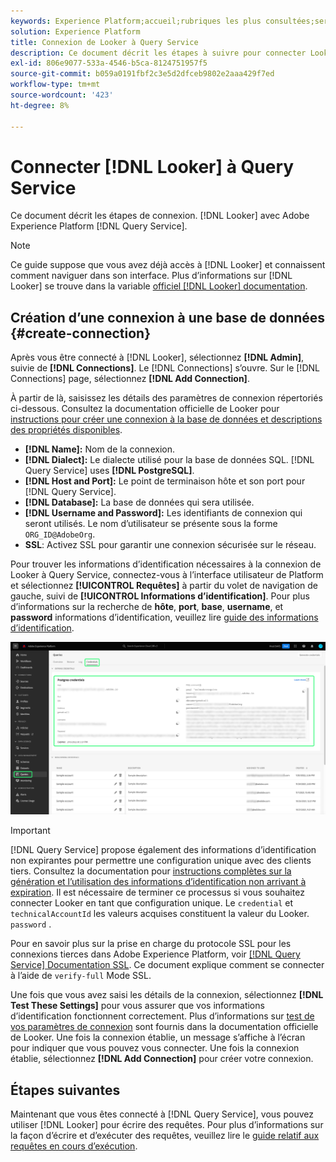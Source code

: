 ```yaml
---
keywords: Experience Platform;accueil;rubriques les plus consultées;service de requête;service de requête;observateur;observateur;se connecter au service de requête;
solution: Experience Platform
title: Connexion de Looker à Query Service
description: Ce document décrit les étapes à suivre pour connecter Looker à Adobe Experience Platform Query Service.
exl-id: 806e9077-533a-4546-b5ca-8124751957f5
source-git-commit: b059a0191fbf2c3e5d2dfceb9802e2aaa429f7ed
workflow-type: tm+mt
source-wordcount: '423'
ht-degree: 8%

---
```


# Connecter [!DNL Looker] à Query Service

Ce document décrit les étapes de connexion. [!DNL Looker] avec Adobe Experience Platform [!DNL Query Service].

>[!NOTE]
>
> Ce guide suppose que vous avez déjà accès à [!DNL Looker] et connaissent comment naviguer dans son interface. Plus d’informations sur [!DNL Looker] se trouve dans la variable [officiel [!DNL Looker] documentation](https://docs.looker.com/).

## Création d’une connexion à une base de données {#create-connection}

Après vous être connecté à [!DNL Looker], sélectionnez **[!DNL Admin]**, suivie de **[!DNL Connections]**. Le [!DNL Connections] s’ouvre. Sur le [!DNL Connections] page, sélectionnez **[!DNL Add Connection]**.

À partir de là, saisissez les détails des paramètres de connexion répertoriés ci-dessous. Consultez la documentation officielle de Looker pour [instructions pour créer une connexion à la base de données et descriptions des propriétés disponibles](https://cloud.google.com/looker/docs/connecting-to-your-db#creating_a_new_database_connection).

- **[!DNL Name]:** Nom de la connexion.
- **[!DNL Dialect]:** Le dialecte utilisé pour la base de données SQL. [!DNL Query Service] uses **[!DNL PostgreSQL]**.
- **[!DNL Host and Port]:** Le point de terminaison hôte et son port pour [!DNL Query Service].
- **[!DNL Database]:** La base de données qui sera utilisée.
- **[!DNL Username and Password]:** Les identifiants de connexion qui seront utilisés. Le nom d’utilisateur se présente sous la forme `ORG_ID@AdobeOrg`.
- **SSL**: Activez SSL pour garantir une connexion sécurisée sur le réseau.

Pour trouver les informations d’identification nécessaires à la connexion de Looker à Query Service, connectez-vous à l’interface utilisateur de Platform et sélectionnez **[!UICONTROL Requêtes]** à partir du volet de navigation de gauche, suivi de **[!UICONTROL Informations d’identification]**. Pour plus d’informations sur la recherche de **hôte**, **port**, **base**, **username**, et **password** informations d’identification, veuillez lire [guide des informations d’identification](../ui/credentials.md).

![La page Informations d’identification de l’espace de travail Requêtes Experience Platform avec les informations d’identification et les informations d’identification arrivant à expiration est mise en surbrillance.](../images/clients/looker/query-service-credentials-page.png)

>[!IMPORTANT]
>
>[!DNL Query Service] propose également des informations d’identification non expirantes pour permettre une configuration unique avec des clients tiers. Consultez la documentation pour [instructions complètes sur la génération et l’utilisation des informations d’identification non arrivant à expiration](../ui/credentials.md#non-expiring-credentials). Il est nécessaire de terminer ce processus si vous souhaitez connecter Looker en tant que configuration unique. Le `credential` et `technicalAccountId` les valeurs acquises constituent la valeur du Looker. `password` .

Pour en savoir plus sur la prise en charge du protocole SSL pour les connexions tierces dans Adobe Experience Platform, voir [[!DNL Query Service] Documentation SSL](./ssl-modes.md). Ce document explique comment se connecter à l’aide de `verify-full` Mode SSL.

Une fois que vous avez saisi les détails de la connexion, sélectionnez **[!DNL Test These Settings]** pour vous assurer que vos informations d’identification fonctionnent correctement. Plus d’informations sur [test de vos paramètres de connexion](https://cloud.google.com/looker/docs/connecting-to-your-db#testing_your_connection_settings) sont fournis dans la documentation officielle de Looker. Une fois la connexion établie, un message s’affiche à l’écran pour indiquer que vous pouvez vous connecter. Une fois la connexion établie, sélectionnez **[!DNL Add Connection]** pour créer votre connexion.

## Étapes suivantes

Maintenant que vous êtes connecté à [!DNL Query Service], vous pouvez utiliser [!DNL Looker] pour écrire des requêtes. Pour plus d’informations sur la façon d’écrire et d’exécuter des requêtes, veuillez lire le [guide relatif aux requêtes en cours d’exécution](../best-practices/writing-queries.md).
